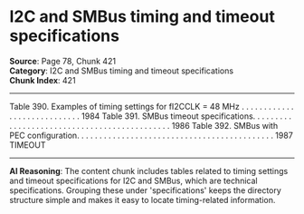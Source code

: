 # I2C and SMBus timing and timeout specifications

**Source**: Page 78, Chunk 421  
**Category**: I2C and SMBus timing and timeout specifications  
**Chunk Index**: 421

---

Table 390. Examples of timing settings for fI2CCLK = 48 MHz . . . . . . . . . . . . . . . . . . . . . . . . . . . . 1984
Table 391. SMBus timeout specifications. . . . . . . . . . . . . . . . . . . . . . . . . . . . . . . . . . . . . . . . . . . . . 1986
Table 392. SMBus with PEC configuration. . . . . . . . . . . . . . . . . . . . . . . . . . . . . . . . . . . . . . . . . . . . 1987
TIMEOUT

---

**AI Reasoning**: The content chunk includes tables related to timing settings and timeout specifications for I2C and SMBus, which are technical specifications. Grouping these under 'specifications' keeps the directory structure simple and makes it easy to locate timing-related information.
